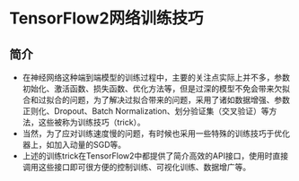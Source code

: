 # TensorFlow2网络训练技巧

## 简介
- 在神经网络这种端到端模型的训练过程中，主要的关注点实际上并不多，参数初始化、激活函数、损失函数、优化方法等，但是过深的模型不免会带来欠拟合和过拟合的问题，为了解决过拟合带来的问题，采用了诸如数据增强、参数正则化、Dropout、Batch Normalization、划分验证集（交叉验证）等方法，这些被称为训练技巧（trick）。
- 当然，为了应对训练速度慢的问题，有时候也采用一些特殊的训练技巧于优化器上，如加入动量的SGD等。
- 上述的训练trick在TensorFlow2中都提供了简介高效的API接口，使用时直接调用这些接口即可很方便的控制训练、可视化训练、数据增广等。